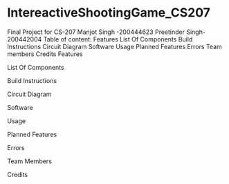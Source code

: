 # IntereactiveShootingGame_CS207
Final Project for CS-207 
Manjot Singh -200444623
Preetinder Singh- 200442004
Table of content:
Features
List Of Components
Build Instructions
Circuit Diagram
Software
Usage
Planned Features
Errors
Team members
Credits
Features

List Of Components

Build Instructions

Circuit Diagram

Software

Usage

Planned Features

Errors

Team Members

Credits
